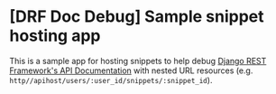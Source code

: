 # [DRF Doc Debug] Sample snippet hosting app

This is a sample app for hosting snippets to help debug [Django REST Framework's API Documentation](http://www.django-rest-framework.org/topics/documenting-your-api/) with nested URL resources (e.g. `http//apihost/users/:user_id/snippets/:snippet_id`).
